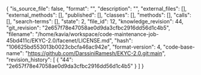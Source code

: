 {
  "is_source_file": false,
  "format": "",
  "description": "",
  "external_files": [],
  "external_methods": [],
  "published": [],
  "classes": [],
  "methods": [],
  "calls": [],
  "search-terms": [],
  "state": 2,
  "file_id": 12,
  "knowledge_revision": 44,
  "git_revision": "2e657f78e47058ae0d9da3cfbc2916dd56d1c4b5",
  "filename": "/home/kavia/workspace/code-maintenance-job-45bd411c/EKYC-2.0/facenet/LICENSE.md",
  "hash": "106625bd553013b0023cbcfa46ac942e",
  "format-version": 4,
  "code-base-name": "https://github.com/DarssiniRamesh/EKYC-2.0.git:main",
  "revision_history": [
    {
      "44": "2e657f78e47058ae0d9da3cfbc2916dd56d1c4b5"
    }
  ]
}